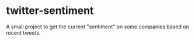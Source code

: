 twitter-sentiment
=================

A small project to get the current "sentiment" on some companies based on recent tweets.
